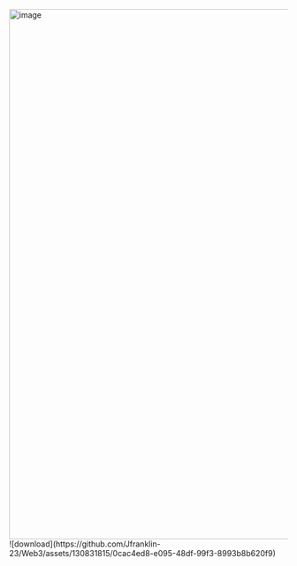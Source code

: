 <img width="959" alt="image" src="https://github.com/Jfranklin-23/Web3/assets/130831815/26dd4c46-0280-4b7b-8fbf-176b02e5eb10">
![download](https://github.com/Jfranklin-23/Web3/assets/130831815/0cac4ed8-e095-48df-99f3-8993b8b620f9)
